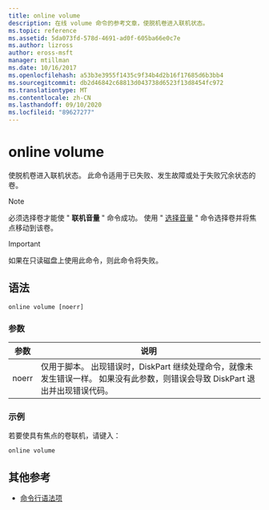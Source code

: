 ```yaml
---
title: online volume
description: 在线 volume 命令的参考文章，使脱机卷进入联机状态。
ms.topic: reference
ms.assetid: 5da073fd-578d-4691-ad0f-605ba66e0c7e
ms.author: lizross
author: eross-msft
manager: mtillman
ms.date: 10/16/2017
ms.openlocfilehash: a53b3e3955f1435c9f34b4d2b16f17685d6b3bb4
ms.sourcegitcommit: db2d46842c68813d043738d6523f13d8454fc972
ms.translationtype: MT
ms.contentlocale: zh-CN
ms.lasthandoff: 09/10/2020
ms.locfileid: "89627277"
---
```

# <a name="online-volume"></a>online volume

使脱机卷进入联机状态。 此命令适用于已失败、发生故障或处于失败冗余状态的卷。

> [!NOTE]
> 必须选择卷才能使 " **联机音量** " 命令成功。 使用 " [选择音量](select-volume.md) " 命令选择卷并将焦点移动到该卷。

> [!IMPORTANT]
> 如果在只读磁盘上使用此命令，则此命令将失败。

## <a name="syntax"></a>语法

```
online volume [noerr]
```

### <a name="parameters"></a>参数

| 参数 | 说明 |
|--|--|
| noerr | 仅用于脚本。 出现错误时，DiskPart 继续处理命令，就像未发生错误一样。 如果没有此参数，则错误会导致 DiskPart 退出并出现错误代码。 |

### <a name="examples"></a>示例

若要使具有焦点的卷联机，请键入：

```
online volume
```

## <a name="additional-references"></a>其他参考

- [命令行语法项](command-line-syntax-key.md)
